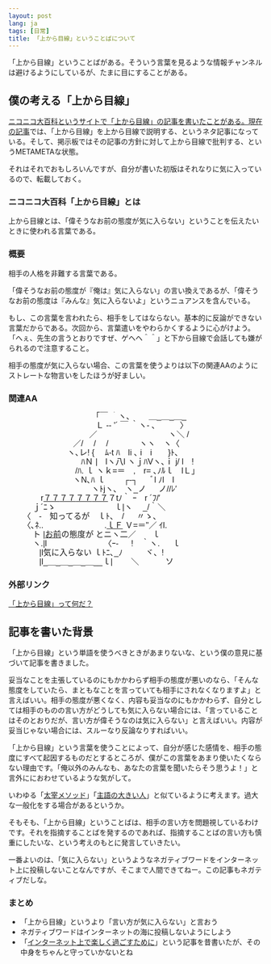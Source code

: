 ```yaml
---
layout: post
lang: ja
tags: [日常]
title: 「上から目線」ということばについて
---
```

「上から目線」ということばがある。そういう言葉を見るような情報チャンネルは避けるようにしているが、たまに目にすることがある。　

## 僕の考える「上から目線」

[ニコニコ大百科というサイトで「上から目線」の記事を書いたことがある。](http://dic.nicovideo.jp/r/a/%E4%B8%8A%E3%81%8B%E3%82%89%E7%9B%AE%E7%B7%9A/390247)[現在の記事](http://dic.nicovideo.jp/a/%E4%B8%8A%E3%81%8B%E3%82%89%E7%9B%AE%E7%B7%9A)では、「上から目線」を上から目線で説明する、というネタ記事になっている。そして、掲示板ではその記事の方針に対して上から目線で批判する、というMETAMETAな状態。

それはそれでおもしろいんですが、自分が書いた初版はそれなりに気に入っているので、転載しておく。

### ニコニコ大百科「上から目線」とは

上から目線とは、「偉そうなお前の態度が気に入らない」ということを伝えたいときに使われる言葉である。

### 概要

相手の人格を非難する言葉である。

「偉そうなお前の態度が『俺は』気に入らない」の言い換えであるが、「偉そうなお前の態度は『みんな』気に入らないよ」というニュアンスを含んでいる。

もし、この言葉を言われたら、相手をしてはならない。基本的に反論ができない言葉だからである。次回から、言葉遣いをやわらかくするように心がけよう。「へぇ、先生の言うとおりですぜ、ゲヘヘ＾＾」と下から目線で会話しても嫌がられるので注意すること。

相手の態度が気に入らない場合、この言葉を使うよりは以下の関連AAのようにストレートな物言いをしたほうが好ましい。

### 関連AA

<pre style="font-size: 16px; line-height: 18px; font-family: Mona,IPAMonaPGothic,'IPA モナー Pゴシック','MS PGothic AA','MS PGothic','ＭＳ Ｐゴシック',sans-serif; overflow: hidden;">　 　 　 　　　　　　　｢￣ ｀ヽ､ 　　＿_＿_＿_<br>　 　 　 　　　　　　　Ｌ -‐ '´ ￣ ｀ヽ- ､　　　〉<br>　　　　　　　　　　／ 　 　 　　　　　　ヽ＼ /<br>　　　　　　　　／/ 　/ 　/ 　 　 　ヽヽ　ヽ〈<br>　 　　　　　　ヽ､レ! {　 ﾑ-t ﾊ　li ､ i　i　　}ﾄ､<br>　　　　　　　　　ﾊＮ |　lヽ八l ヽｊﾊVヽ､ｉ j/ l　!<br>　 　　　　　　　/ﾊ. ｌ ヽｋ=＝　,　r= ､ﾉﾙｌ　lＬ」<br>　　　　　　　　ヽN､ﾊ ｌ　 　┌‐┐ 　 ﾞl ﾉl　l<br>　 　　　　　　　　　ヽﾄjヽ､　ヽ_ノ 　 ノ//ﾚ′<br>　　　　r<a class="auto" href="/a/%EF%BC%97%EF%BC%97">７７</a><a class="auto" href="/a/%EF%BC%97%EF%BC%97">７７</a><a class="auto" href="/a/%EF%BC%97%EF%BC%97">７７</a><a class="auto" href="/a/%EF%BC%97%EF%BC%97">７７</a>７tﾉ｀ ｰ　r ´ﾌ/′<br>　　　ｊ´ﾆゝ 　　　　　　　ｌ|ヽ 　_/｀＼<br>　 　〈　‐　知ってるが　ｌﾄ、　/ 　 〃ゝ、<br>　 　〈､ﾈ.. 　　　　　　 　.<a class="auto" href="/a/%EF%BD%8C%EF%BC%A6">ｌＦ</a> Ｖ=＝"／ ｲl.<br>　　　ト |<a class="auto" href="/a/%E3%81%8A%E5%89%8D">お前</a>の態度が とニヽ二／　　ｌ<br>　　　ヽ.|l　　　　 　 　　〈ｰ- 　 !　｀ヽ. 　 ｌ<br>　 　 　 |l気に入らない ｌﾄﾆ､_ﾉ 　 　 ヾ、!<br>　 　 　 |l_＿_＿_＿_＿__ｌ| 　　＼ 　　　ソ<br></pre>

### 外部リンク

[「上から目線」って何だ？](http://d.hatena.ne.jp/sunchan2004/20090713)

## 記事を書いた背景

「上から目線」という単語を使うべきときがあまりないな、という僕の意見に基づいて記事を書きました。

妥当なことを主張しているのにもかかわらず相手の態度が悪いのなら、「そんな態度をしていたら、まともなことを言っていても相手にされなくなりますよ」と言えばいい。相手の態度が悪くなく、内容も妥当なのにもかかわらず、自分としては相手のものの言い方がどうしても気に入らない場合には、「言っていることはそのとおりだが、言い方が偉そうなのは気に入らない」と言えばいい。内容が妥当じゃない場合には、スルーなり反論なりすればいい。

「上から目線」という言葉を使うことによって、自分が感じた感情を、相手の態度にすべて起因するものだとするところが、僕がこの言葉をあまり使いたくならない理由です。「俺以外のみんなも、あなたの言葉を聞いたらそう思うよ！」と言外ににおわせているような気がして。

いわゆる「[太宰メソッド](http://d.hatena.ne.jp/keyword/%C2%C0%BA%CB%A5%E1%A5%BD%A5%C3%A5%C9)」「[主語の大きい人](http://d.hatena.ne.jp/ZGOK/20080626/weare)」と似ているように考えます。過大な一般化をする場合があるというか。

そもそも、「上から目線」ということばは、相手の言い方を問題視しているわけです。それを指摘することばを発するのであれば、指摘することばの言い方も慎重にしたいな、という考えのもとに発言していきたい。

一番よいのは、「気に入らない」というようなネガティブワードをインターネット上に投稿しないことなんですが、そこまで人間できてねー。この記事もネガティブだしな。

### まとめ

- 「上から目線」というより「言い方が気に入らない」と言おう
- ネガティブワードはインターネットの海に投稿しないようにしよう
- 「[インターネット上で楽しく過ごすために](http://blog.wktk.co.jp/archives/181)」という記事を昔書いたが、その中身をちゃんと守っていかないとね
